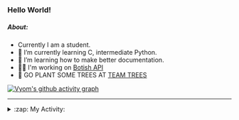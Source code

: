 ### Hello World!

##### About:
- Currently I am a student.
- 🌱 I’m currently learning C, intermediate Python.
- 🌱 I’m learning how to make better documentation.
- 👨‍💻 I'm working on [Botish API](https://github.com/Vyvy-vi/api)
- 🌱 GO PLANT SOME TREES AT [TEAM TREES](https://teamtrees.org/)

[![Vyom's github activity graph](https://activity-graph.herokuapp.com/graph?username=Vyvy-vi)](https://github.com/ashutosh00710/github-readme-activity-graph)

---
<details>
  <summary>:zap: My Activity:</summary>
  
<!--START_SECTION:waka-->
![Code Time](http://img.shields.io/badge/Code%20Time-746%20hrs%2027%20mins-blue)

**I'm a Night 🦉** 

```text
🌞 Morning    56 commits     ██░░░░░░░░░░░░░░░░░░░░░░░   8.32% 
🌆 Daytime    161 commits    ██████░░░░░░░░░░░░░░░░░░░   23.92% 
🌃 Evening    215 commits    ████████░░░░░░░░░░░░░░░░░   31.95% 
🌙 Night      241 commits    █████████░░░░░░░░░░░░░░░░   35.81%

```
📅 **I'm Most Productive on Sunday** 

```text
Monday       65 commits     ██░░░░░░░░░░░░░░░░░░░░░░░   9.66% 
Tuesday      124 commits    ████░░░░░░░░░░░░░░░░░░░░░   18.42% 
Wednesday    112 commits    ████░░░░░░░░░░░░░░░░░░░░░   16.64% 
Thursday     92 commits     ███░░░░░░░░░░░░░░░░░░░░░░   13.67% 
Friday       68 commits     ██░░░░░░░░░░░░░░░░░░░░░░░   10.1% 
Saturday     66 commits     ██░░░░░░░░░░░░░░░░░░░░░░░   9.81% 
Sunday       146 commits    █████░░░░░░░░░░░░░░░░░░░░   21.69%

```


📊 **This Week I Spent My Time On** 

```text
🔥 Editors: 
VS Code                  19 hrs 33 mins      ████████████████████████░   95.73% 
Vim                      52 mins             █░░░░░░░░░░░░░░░░░░░░░░░░   4.27%

🐱‍💻 Projects: 
praise_backend_js        8 hrs 47 mins       ██████████░░░░░░░░░░░░░░░   43.05% 
phishing-check-bot       6 hrs 33 mins       ████████░░░░░░░░░░░░░░░░░   32.1% 
api                      3 hrs 35 mins       ████░░░░░░░░░░░░░░░░░░░░░   17.54% 
CSF                      1 hr 10 mins        █░░░░░░░░░░░░░░░░░░░░░░░░   5.76% 
TEC-Discord-Automation   8 mins              ░░░░░░░░░░░░░░░░░░░░░░░░░   0.67%

```


 Last Updated on 24/04/2022 16:04:40 UTC
<!--END_SECTION:waka-->
</details>
